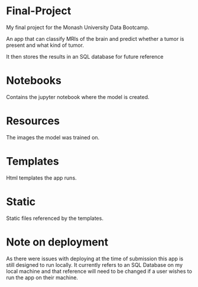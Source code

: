 # Final-Project

My final project for the Monash University Data Bootcamp.

An app that can classify MRIs of the brain and predict whether a tumor is present and what kind of tumor.

It then stores the results in an SQL database for future reference

# Notebooks
Contains the jupyter notebook where the model is created.

# Resources
The images the model was trained on.

# Templates
Html templates the app runs.

# Static
Static files referenced by the templates.

# Note on deployment
As there were issues with deploying at the time of submission this app is still designed to run locally.
It currently refers to an SQL Database on my local machine and that reference will need to be changed if a user wishes to run the app on their machine.
